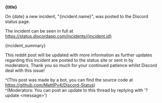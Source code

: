 **{title}**

On {date} a new incident, "{incident.name}", was posted to the Discord status page.

The incident can be seen in full at https://status.discordapp.com/incidents/{incident.id}

{incident_summary}

This reddit post will be updated with more information as further updates regarding this incident are posted to the status site or sent in by moderators.
Thank you so much for your continued patience whilst Discord deal with this issue!

^(This post was made by a bot, you can find the source code at https://github.com/MattIPv4/Discord-Status) \
^(Moderators: You can post an update to this thread by replying with '?update \<message\>')